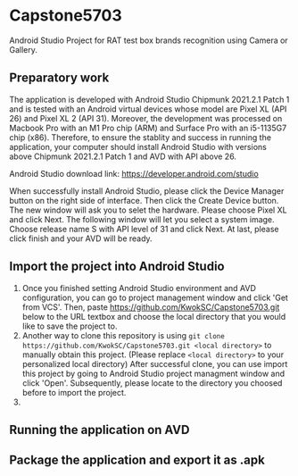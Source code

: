# Capstone5703
Android Studio Project for RAT test box brands recognition using Camera or Gallery.

## Preparatory work
The application is developed with Android Studio Chipmunk 2021.2.1 Patch 1 and is tested with an Android virtual devices whose model are Pixel XL (API 26) and Pixel XL 2 (API 31). Moreover, the development was processed on Macbook Pro with an M1 Pro chip (ARM) and Surface Pro with an i5-1135G7 chip (x86). Therefore, to ensure the stablity and success in running the application, your computer should install Android Studio with versions above Chipmunk 2021.2.1 Patch 1 and AVD with API above 26.

Android Studio download link: https://developer.android.com/studio

When successfully install Android Studio, please click the Device Manager button on the right side of interface. Then click the Create Device button. The new window will ask you to selet the hardware. Please choose Pixel XL and click Next. The following window will let you select a system image. Choose release name S with API level of 31 and click Next. At last, please click finish and your AVD will be ready.

## Import the project into Android Studio
1. Once you finished setting Android Studio environment and AVD configuration, you can go to project management window and click 'Get from VCS'. Then, paste https://github.com/KwokSC/Capstone5703.git below to the URL textbox and choose the local directory that you would like to save the project to. 
2. Another way to clone this repository is using `git clone https://github.com/KwokSC/Capstone5703.git <local directory>` to manually obtain this project. (Please replace `<local directory>` to your personalized local directory) After successful clone, you can use import this project by going to Android Studio project managment window and click 'Open'. Subsequently, please locate to the directory you choosed before to import the project.
3. 

## Running the application on AVD


## Package the application and export it as .apk
